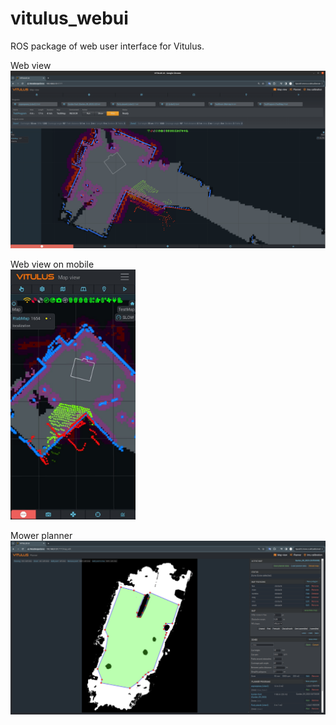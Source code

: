 # vitulus_webui
 ROS package of web user interface for Vitulus.

  Web view
  ![Web view](https://github.com/lacina-dev/vitulus_webui/blob/main/WebUI.png?raw=true)
    
  Web view on mobile<br />
  <img src="https://github.com/lacina-dev/vitulus_webui/blob/main/Screenshot_20240113_223112_com.android.chrome.jpg?raw=true" alt="Web view mobile" style="width:200px;"/>
    
  Mower planner
  ![Mower planner](https://github.com/lacina-dev/vitulus_webui/blob/main/plannerUI.png?raw=true)
